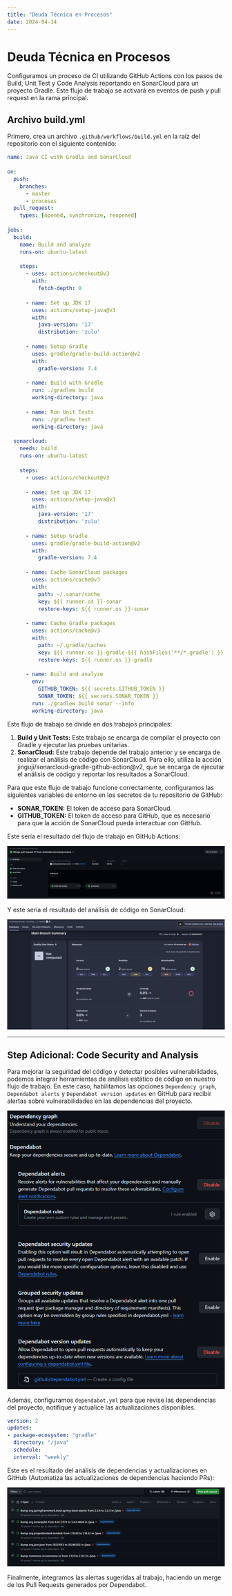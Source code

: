 ```yaml
---
title: "Deuda Técnica en Procesos"
date: 2024-04-14
---
```


# Deuda Técnica en Procesos

Configuramos un proceso de CI utilizando GitHub Actions con los pasos de Build, Unit Test y Code Analysis reportando en SonarCloud para un proyecto Gradle.
Este flujo de trabajo se activará en eventos de push y pull request en la rama principal.

## Archivo build.yml

Primero, crea un archivo `.github/workflows/build.yml` en la raíz del repositorio con el siguiente contenido:

```yaml
name: Java CI with Gradle and SonarCloud

on:
  push:
    branches:
      - master
      - procesos
  pull_request:
    types: [opened, synchronize, reopened]

jobs:
  build:
    name: Build and analyze
    runs-on: ubuntu-latest

    steps:
      - uses: actions/checkout@v3
        with:
          fetch-depth: 0

      - name: Set up JDK 17
        uses: actions/setup-java@v3
        with:
          java-version: '17'
          distribution: 'zulu'

      - name: Setup Gradle
        uses: gradle/gradle-build-action@v2
        with:
          gradle-version: 7.4

      - name: Build with Gradle
        run: ./gradlew build
        working-directory: java

      - name: Run Unit Tests
        run: ./gradlew test
        working-directory: java

  sonarcloud:
    needs: build
    runs-on: ubuntu-latest

    steps:
      - uses: actions/checkout@v3

      - name: Set up JDK 17
        uses: actions/setup-java@v3
        with:
          java-version: '17'
          distribution: 'zulu'

      - name: Setup Gradle
        uses: gradle/gradle-build-action@v2
        with:
          gradle-version: 7.4

      - name: Cache SonarCloud packages
        uses: actions/cache@v3
        with:
          path: ~/.sonar/cache
          key: ${{ runner.os }}-sonar
          restore-keys: ${{ runner.os }}-sonar

      - name: Cache Gradle packages
        uses: actions/cache@v3
        with:
          path: ~/.gradle/caches
          key: ${{ runner.os }}-gradle-${{ hashFiles('**/*.gradle') }}
          restore-keys: ${{ runner.os }}-gradle

      - name: Build and analyze
        env:
          GITHUB_TOKEN: ${{ secrets.GITHUB_TOKEN }}
          SONAR_TOKEN: ${{ secrets.SONAR_TOKEN }}
        run: ./gradlew build sonar --info
        working-directory: java
```

Este flujo de trabajo se divide en dos trabajos principales:

1. **Build y Unit Tests:** Este trabajo se encarga de compilar el proyecto con Gradle y ejecutar las pruebas unitarias.
2. **SonarCloud:** Este trabajo depende del trabajo anterior y se encarga de realizar el análisis de código con SonarCloud. 
Para ello, utiliza la acción jinguji/sonarcloud-gradle-github-action@v2, que se encarga de ejecutar el análisis de código y reportar los resultados a SonarCloud.


Para que este flujo de trabajo funcione correctamente, configuramos las siguientes variables de entorno en los secretos de tu repositorio de GitHub:

- **SONAR_TOKEN:** El token de acceso para SonarCloud.
- **GITHUB_TOKEN:** El token de acceso para GitHub, que es necesario para que la acción de SonarCloud pueda interactuar con GitHub.

Este sería el resultado del flujo de trabajo en GitHub Actions:

![GitHub Actions](../assets/multimedia/procesos/github-actions.png)


Y este sería el resultado del análisis de código en SonarCloud:

![SonarCloud](../assets/multimedia/procesos/sonarcloud.png)

---
## Step Adicional: Code Security and Analysis

Para mejorar la seguridad del código y detectar posibles vulnerabilidades, podemos integrar herramientas de análisis estático de código en nuestro flujo de trabajo.
En este caso, habilitamos las opciones `Dependency graph`, `Dependabot alerts` y `Dependabot version updates` en GitHub para recibir alertas sobre vulnerabilidades en las dependencias del proyecto.

![Code Security](../assets/multimedia/procesos/sec.png)

Además, configuramos `dependabot.yml` para que revise las dependencias del proyecto, notifique y actualice las actualizaciones disponibles.

```yaml
version: 2
updates:
- package-ecosystem: "gradle"
  directory: "/java"
  schedule:
  interval: "weekly"
```

Este es el resultado del análisis de dependencias y actualizaciones en GitHub (Automatiza las actualizaciones de dependencias haciendo PRs):

![Dependabot](../assets/multimedia/procesos/dependabot.png)

Finalmente, integramos las alertas sugeridas al trabajo, haciendo un merge de los Pull Requests generados por Dependabot.